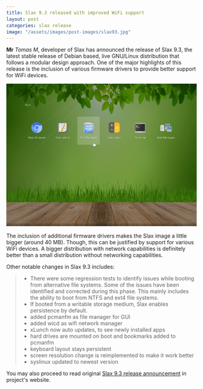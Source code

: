 ```yaml
---
title: Slax 9.3 released with improved WiFi support
layout: post
categories: slax release
image: "/assets/images/post-images/slax93.jpg"
---
```


**Mr** *Tomas M*, developer of Slax has announced the release of Slax 9.3, the latest stable release of Debian based, live GNU/Linux distribution that follows a modular design approach. One of the major highlights of this release is the inclusion of various firmware drivers to provide better support for WiFi devices.

![Application Launcher in Slax 9.3](/assets/images/post-images/slax93.jpg)

The inclusion of additional firmware drivers makes the Slax image a little bigger (around 40 MB). Though, this can be justified by support for various WiFi devices. A bigger distribution with network capabilities is definitely better than a small distribution without networking capabilities.

Other notable changes in Slax 9.3 includes:
> * There were some regression tests to identify issues while booting from alternative file systems. Some of the issues have been identified and corrected during this phase. This mainly includes the ability to boot from NTFS and ext4 file systems.
> * If booted from a writable storage medium, Slax enables persistence by default.
> * added pcmanfm as file manager for GUI
> * added wicd as wifi network manager
> * xLunch now auto updates, to see newly installed apps
> * hard drives are mounted on boot and bookmarks added to pcmanfm
> *  keyboard layout stays persistent
> * screen resolution change is reimplemented to make it work better
> * syslinux updated to newest version

You may also proceed to read original [Slax 9.3 release announcement](http://www.slax.org/blog/24578-Slax-9-3-is-here.html) in project's website.